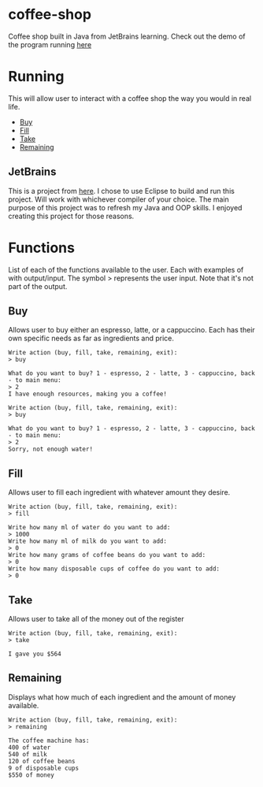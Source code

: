 # coffee-shop
Coffee shop built in Java from JetBrains learning. Check out the demo of the program running [here](https://austinspencer.works/projects/java/demos/coffee/)

# Running
This will allow user to interact with a coffee shop the way you would in real life.
* [Buy](https://github.com/abspen1/coffee-shop/tree/main#buy)
* [Fill](https://github.com/abspen1/coffee-shop/tree/main#fill)
* [Take](https://github.com/abspen1/coffee-shop/tree/main#take)
* [Remaining](https://github.com/abspen1/coffee-shop/tree/main#buy)

## JetBrains
This is a project from [here](https://hyperskill.org/projects/33?track=1). I chose to use Eclipse to build and run this project. Will work with whichever compiler of your choice. The main purpose of this project was to refresh my Java and OOP skills. I enjoyed creating this project for those reasons.

# Functions
List of each of the functions available to the user. Each with examples of with output/input. The symbol > represents the user input. Note that it's not part of the output.

## Buy
Allows user to buy either an espresso, latte, or a cappuccino. Each has their own specific needs as far as ingredients and price.
```
Write action (buy, fill, take, remaining, exit): 
> buy

What do you want to buy? 1 - espresso, 2 - latte, 3 - cappuccino, back - to main menu: 
> 2
I have enough resources, making you a coffee!

Write action (buy, fill, take, remaining, exit): 
> buy

What do you want to buy? 1 - espresso, 2 - latte, 3 - cappuccino, back - to main menu: 
> 2
Sorry, not enough water!
```

## Fill
Allows user to fill each ingredient with whatever amount they desire.
```
Write action (buy, fill, take, remaining, exit): 
> fill

Write how many ml of water do you want to add: 
> 1000
Write how many ml of milk do you want to add: 
> 0
Write how many grams of coffee beans do you want to add: 
> 0
Write how many disposable cups of coffee do you want to add: 
> 0
```

## Take
Allows user to take all of the money out of the register
```
Write action (buy, fill, take, remaining, exit): 
> take

I gave you $564
```

## Remaining
Displays what how much of each ingredient and the amount of money available.
```
Write action (buy, fill, take, remaining, exit): 
> remaining

The coffee machine has:
400 of water
540 of milk
120 of coffee beans
9 of disposable cups
$550 of money
```
